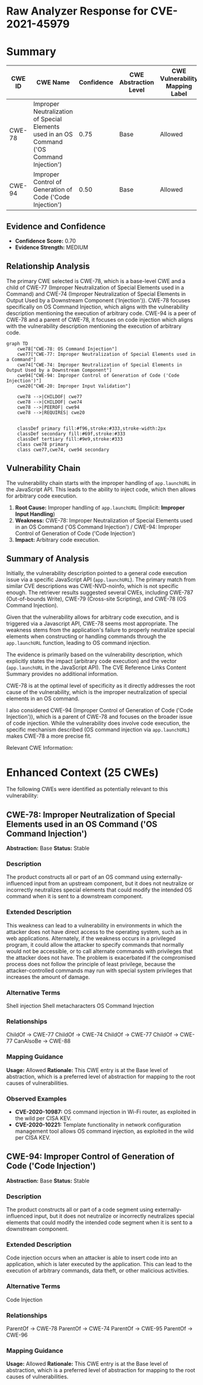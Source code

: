 # Raw Analyzer Response for CVE-2021-45979

# Summary
| CWE ID | CWE Name | Confidence | CWE Abstraction Level | CWE Vulnerability Mapping Label | CWE-Vulnerability Mapping Notes |
|---|---|---|---|---|---|
| CWE-78 | Improper Neutralization of Special Elements used in an OS Command ('OS Command Injection') | 0.75 | Base | Allowed | Primary CWE |
| CWE-94 | Improper Control of Generation of Code ('Code Injection') | 0.50 | Base | Allowed | Secondary CWE |

## Evidence and Confidence

*   **Confidence Score:** 0.70
*   **Evidence Strength:** MEDIUM

## Relationship Analysis
The primary CWE selected is CWE-78, which is a base-level CWE and a child of CWE-77 (Improper Neutralization of Special Elements used in a Command) and CWE-74 (Improper Neutralization of Special Elements in Output Used by a Downstream Component ('Injection')). CWE-78 focuses specifically on OS Command Injection, which aligns with the vulnerability description mentioning the execution of arbitrary code. CWE-94 is a peer of CWE-78 and a parent of CWE-78, it focuses on code injection which aligns with the vulnerability description mentioning the execution of arbitrary code.

```mermaid
graph TD
    cwe78["CWE-78: OS Command Injection"]
    cwe77["CWE-77: Improper Neutralization of Special Elements used in a Command"]
    cwe74["CWE-74: Improper Neutralization of Special Elements in Output Used by a Downstream Component"]
    cwe94["CWE-94: Improper Control of Generation of Code ('Code Injection')"]
    cwe20["CWE-20: Improper Input Validation"]
    
    cwe78 -->|CHILDOF| cwe77
    cwe78 -->|CHILDOF| cwe74
    cwe78 -->|PEEROF| cwe94
    cwe78 -->|REQUIRES| cwe20
    

    classDef primary fill:#f96,stroke:#333,stroke-width:2px
    classDef secondary fill:#69f,stroke:#333
    classDef tertiary fill:#9e9,stroke:#333
    class cwe78 primary
    class cwe77,cwe74, cwe94 secondary
```

## Vulnerability Chain
The vulnerability chain starts with the improper handling of `app.launchURL` in the JavaScript API. This leads to the ability to inject code, which then allows for arbitrary code execution.

1.  **Root Cause:** Improper handling of `app.launchURL` (Implicit: **Improper Input Handling**)
2.  **Weakness:** CWE-78: Improper Neutralization of Special Elements used in an OS Command ('OS Command Injection') / CWE-94: Improper Control of Generation of Code ('Code Injection')
3.  **Impact:** Arbitrary code execution.

## Summary of Analysis
Initially, the vulnerability description pointed to a general code execution issue via a specific JavaScript API (`app.launchURL`). The primary match from similar CVE descriptions was CWE-NVD-noinfo, which is not specific enough. The retriever results suggested several CWEs, including CWE-787 (Out-of-bounds Write), CWE-79 (Cross-site Scripting), and CWE-78 (OS Command Injection).

Given that the vulnerability allows for arbitrary code execution, and is triggered via a Javascript API, CWE-78 seems most appropriate. The weakness stems from the application's failure to properly neutralize special elements when constructing or handling commands through the `app.launchURL` function, leading to OS command injection.

The evidence is primarily based on the vulnerability description, which explicitly states the impact (arbitrary code execution) and the vector (`app.launchURL` in the JavaScript API). The CVE Reference Links Content Summary provides no additional information.

CWE-78 is at the optimal level of specificity as it directly addresses the root cause of the vulnerability, which is the improper neutralization of special elements in an OS command.

I also considered CWE-94 (Improper Control of Generation of Code ('Code Injection')), which is a parent of CWE-78 and focuses on the broader issue of code injection. While the vulnerability does involve code execution, the specific mechanism described (OS command injection via `app.launchURL`) makes CWE-78 a more precise fit.

Relevant CWE Information:
# Enhanced Context (25 CWEs)
The following CWEs were identified as potentially relevant to this vulnerability:

## CWE-78: Improper Neutralization of Special Elements used in an OS Command ('OS Command Injection')
**Abstraction:** Base
**Status:** Stable

### Description
The product constructs all or part of an OS command using externally-influenced input from an upstream component, but it does not neutralize or incorrectly neutralizes special elements that could modify the intended OS command when it is sent to a downstream component.

### Extended Description
This weakness can lead to a vulnerability in environments in which the attacker does not have direct access to the operating system, such as in web applications. Alternately, if the weakness occurs in a privileged program, it could allow the attacker to specify commands that normally would not be accessible, or to call alternate commands with privileges that the attacker does not have. The problem is exacerbated if the compromised process does not follow the principle of least privilege, because the attacker-controlled commands may run with special system privileges that increases the amount of damage.

### Alternative Terms
Shell injection
Shell metacharacters
OS Command Injection

### Relationships
ChildOf -> CWE-77
ChildOf -> CWE-74
ChildOf -> CWE-77
ChildOf -> CWE-77
CanAlsoBe -> CWE-88

### Mapping Guidance
**Usage:** Allowed
**Rationale:** This CWE entry is at the Base level of abstraction, which is a preferred level of abstraction for mapping to the root causes of vulnerabilities.

### Observed Examples
- **CVE-2020-10987:** OS command injection in Wi-Fi router, as exploited in the wild per CISA KEV.
- **CVE-2020-10221:** Template functionality in network configuration management tool allows OS command injection, as exploited in the wild per CISA KEV.

## CWE-94: Improper Control of Generation of Code ('Code Injection')
**Abstraction:** Base
**Status:** Stable

### Description
The product constructs all or part of a code segment using externally-influenced input, but it does not neutralize or incorrectly neutralizes special elements that could modify the intended code segment when it is sent to a downstream component.

### Extended Description

Code injection occurs when an attacker is able to insert code into an application, which is later executed by the application. This can lead to the execution of arbitrary commands, data theft, or other malicious activities.

### Alternative Terms
Code Injection

### Relationships
ParentOf -> CWE-78
ParentOf -> CWE-74
ParentOf -> CWE-95
ParentOf -> CWE-96

### Mapping Guidance
**Usage:** Allowed
**Rationale:** This CWE entry is at the Base level of abstraction, which is a preferred level of abstraction for mapping to the root causes of vulnerabilities.